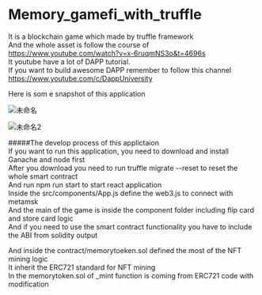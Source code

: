 # Memory_gamefi_with_truffle

It is a blockchain game which made by truffle framework  
And the whole asset is follow the course of https://www.youtube.com/watch?v=x-6ruqmNS3o&t=4696s  
It youtube have a lot of DAPP tutorial.  
If you want to build awesome DAPP remember to follow this channel https://www.youtube.com/c/DappUniversity  

Here is som e snapshot of this application  

![未命名](https://user-images.githubusercontent.com/13313753/184829651-7d8e81fd-ee87-40ef-badd-43ab996c6b30.png)


![未命名2](https://user-images.githubusercontent.com/13313753/184829652-e49d1f4c-0e29-4fed-90cf-df437053a009.png)

#####The develop process of this applictaion  
If you want to run this application, you need to download and install Ganache and node first  
After you download you need to run truffle migrate --reset to reset the whole smart contract  
And run npm run start to start react application  
Inside the src/components/App.js define the web3.js to connect with metamsk  
And the main of the game is inside the component folder including flip card and store card logic  
And if you need to use the smart contract functionality you have to include the ABI from solidity output  

And inside the contract/memorytoeken.sol defined the most of the NFT mining logic  
It inherit the ERC721 standard for NFT mining  
In the memorytoken.sol of _mint function is coming from ERC721 code with modification  
